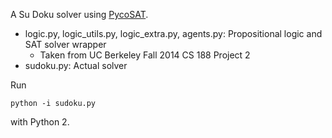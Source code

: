 A Su Doku solver using [PycoSAT](http://fmv.jku.at/picosat/).

+ logic.py, logic_utils.py, logic_extra.py, agents.py: Propositional logic and SAT solver wrapper
    + Taken from UC Berkeley Fall 2014 CS 188 Project 2
+ sudoku.py: Actual solver

Run

    python -i sudoku.py

with Python 2.